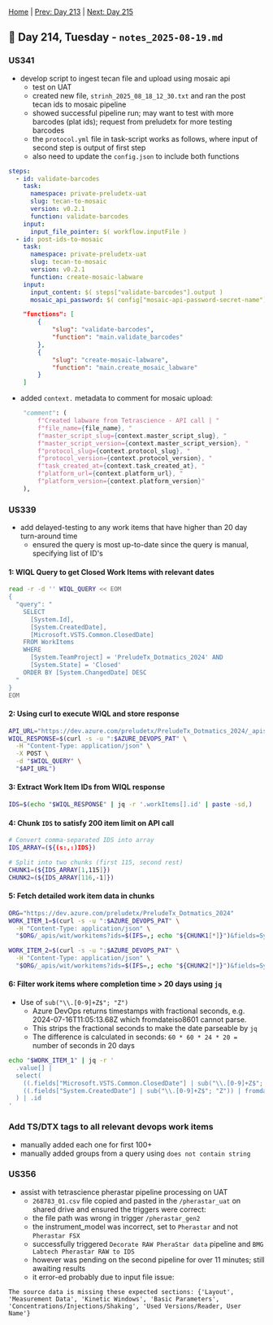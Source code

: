 [Home](../../main.md) | [Prev: Day 213](notes_2025-08-18.md) | [Next: Day 215](./notes_2025-08-20.md)

## 📝 Day 214, Tuesday - `notes_2025-08-19.md`

### US341
- develop script to ingest tecan file and upload using mosaic api
    * test on UAT
    * created new file, `strinh_2025_08_18_12_30.txt` and ran the post tecan ids to mosaic pipeline
    * showed successful pipeline run; may want to test with more barcodes (plat ids); request from preludetx for more testing barcodes
    * the `protocol.yml` file in task-script works as follows, where input of second step is output of first step
    * also need to update the `config.json` to include both functions

```yaml
steps:
  - id: validate-barcodes
    task:
      namespace: private-preludetx-uat
      slug: tecan-to-mosaic
      version: v0.2.1
      function: validate-barcodes
    input:
      input_file_pointer: $( workflow.inputFile )
  - id: post-ids-to-mosaic
    task:
      namespace: private-preludetx-uat
      slug: tecan-to-mosaic
      version: v0.2.1
      function: create-mosaic-labware
    input:
      input_content: $( steps["validate-barcodes"].output )
      mosaic_api_password: $( config["mosaic-api-password-secret-name"] )
```

```json
    "functions": [
        {
            "slug": "validate-barcodes",
            "function": "main.validate_barcodes"
        },
        {
            "slug": "create-mosaic-labware",
            "function": "main.create_mosaic_labware"
        }
    ]
```

- added `context.` metadata to comment for mosaic upload:

```python
    "comment": (
        f"Created labware from Tetrascience - API call | "
        f"file_name={file_name}, "
        f"master_script_slug={context.master_script_slug}, "
        f"master_script_version={context.master_script_version}, "
        f"protocol_slug={context.protocol_slug}, "
        f"protocol_version={context.protocol_version}, "
        f"task_created_at={context.task_created_at}, "
        f"platform_url={context.platform_url}, "
        f"platform_version={context.platform_version}"
    ),
```

### US339
- add delayed-testing to any work items that have higher than 20 day turn-around time
    * ensured the query is most up-to-date since the query is manual, specifying list of ID's

#### 1: WIQL Query to get Closed Work Items with relevant dates

```bash
read -r -d '' WIQL_QUERY << EOM
{
  "query": "
    SELECT
      [System.Id],
      [System.CreatedDate],
      [Microsoft.VSTS.Common.ClosedDate]
    FROM WorkItems
    WHERE
      [System.TeamProject] = 'PreludeTx_Dotmatics_2024' AND
      [System.State] = 'Closed'
    ORDER BY [System.ChangedDate] DESC
  "
}
EOM
```

#### 2: Using curl to execute WIQL and store response

```bash
API_URL="https://dev.azure.com/preludetx/PreludeTx_Dotmatics_2024/_apis/wit/wiql?api-version=7.0"
WIQL_RESPONSE=$(curl -s -u ":$AZURE_DEVOPS_PAT" \
  -H "Content-Type: application/json" \
  -X POST \
  -d "$WIQL_QUERY" \
  "$API_URL")
```

#### 3: Extract Work Item IDs from WIQL response

```bash
IDS=$(echo "$WIQL_RESPONSE" | jq -r '.workItems[].id' | paste -sd,)
```

#### 4: Chunk `IDS` to satisfy 200 item limit on API call 

```bash
# Convert comma-separated IDS into array
IDS_ARRAY=(${(s:,:)IDS})

# Split into two chunks (first 115, second rest)
CHUNK1=(${IDS_ARRAY[1,115]})
CHUNK2=(${IDS_ARRAY[116,-1]})
```


#### 5: Fetch detailed work item data in chunks

```bash
ORG="https://dev.azure.com/preludetx/PreludeTx_Dotmatics_2024"
WORK_ITEM_1=$(curl -s -u ":$AZURE_DEVOPS_PAT" \
  -H "Content-Type: application/json" \
  "$ORG/_apis/wit/workitems?ids=$(IFS=,; echo "${CHUNK1[*]}")&fields=System.Id,System.CreatedDate,Microsoft.VSTS.Common.ClosedDate")

WORK_ITEM_2=$(curl -s -u ":$AZURE_DEVOPS_PAT" \
  -H "Content-Type: application/json" \
  "$ORG/_apis/wit/workitems?ids=$(IFS=,; echo "${CHUNK2[*]}")&fields=System.Id,System.CreatedDate,Microsoft.VSTS.Common.ClosedDate")
```

#### 6: Filter work items where completion time > 20 days using `jq`

- Use of `sub("\\.[0-9]+Z$"; "Z")`
    * Azure DevOps returns timestamps with fractional seconds, e.g. 2024-07-16T11:05:13.68Z which fromdateiso8601 cannot parse.
    * This strips the fractional seconds to make the date parseable by `jq`
    * The difference is calculated in seconds: `60 * 60 * 24 * 20 =` number of seconds in 20 days

```bash
echo "$WORK_ITEM_1" | jq -r '
  .value[] |
  select(
    ((.fields["Microsoft.VSTS.Common.ClosedDate"] | sub("\\.[0-9]+Z$"; "Z")) | fromdateiso8601) -
    ((.fields["System.CreatedDate"] | sub("\\.[0-9]+Z$"; "Z")) | fromdateiso8601) > (60*60*24*20)
  ) | .id
'
```

### Add TS/DTX tags to all relevant devops work items
* manually added each one for first 100+
* manually added groups from a query using `does not contain string`

### US356
- assist with tetrascience pherastar pipeline processing on UAT
    * `268783_01.csv` file copied and pasted in the `/pherastar_uat` on shared drive and ensured the triggers were correct: 
    * the file path was wrong in trigger `/pherastar_gen2`
    * the instrument_model was incorrect, set to `Pherastar` and not `Pherastar FSX`
    * successfully triggered `Decorate RAW PheraStar data` pipeline and `BMG Labtech Pherastar RAW to IDS`
    * however was pending on the second pipeline for over 11 minutes; still awaiting results
    * it error-ed probably due to input file issue:

```
The source data is missing these expected sections: {'Layout', 'Measurement Data', 'Kinetic Windows', 'Basic Parameters', 'Concentrations/Injections/Shaking', 'Used Versions/Reader, User Name'}
```
